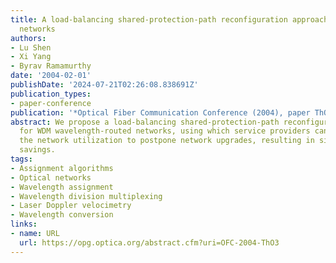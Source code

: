 ```yaml
---
title: A load-balancing shared-protection-path reconfiguration approach in WDM wavelength-routed
  networks
authors:
- Lu Shen
- Xi Yang
- Byrav Ramamurthy
date: '2004-02-01'
publishDate: '2024-07-21T02:26:08.838691Z'
publication_types:
- paper-conference
publication: '*Optical Fiber Communication Conference (2004), paper ThO3*'
abstract: We propose a load-balancing shared-protection-path reconfiguration approach
  for WDM wavelength-routed networks, using which service providers can re-optimize
  the network utilization to postpone network upgrades, resulting in significant cost
  savings.
tags:
- Assignment algorithms
- Optical networks
- Wavelength assignment
- Wavelength division multiplexing
- Laser Doppler velocimetry
- Wavelength conversion
links:
- name: URL
  url: https://opg.optica.org/abstract.cfm?uri=OFC-2004-ThO3
---
```

